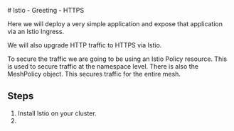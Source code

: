 ﻿﻿# Istio - Greeting - HTTPS

Here we will deploy a very simple application and expose that application via an Istio Ingress.

We will also upgrade HTTP traffic to HTTPS via Istio.

To secure the traffic we are going to be using an Istio Policy resource. This is used to secure traffic at the namespace level. 
There is also the MeshPolicy object. This secures traffic for the entire mesh.

## Steps

1. Install Istio on your cluster.
2.   